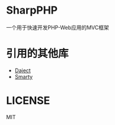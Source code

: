 SharpPHP
========

一个用于快速开发PHP-Web应用的MVC框架

引用的其他库
========
* [Daject](https://github.com/kasonyang/Daject)
* [Smarty](http://www.smarty.net/)

LICENSE
========
MIT
